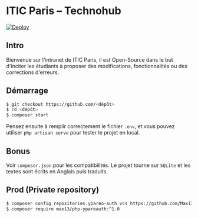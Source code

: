 # ITIC Paris – Technohub

[![Deploy](https://github.com/Max13/technohub/actions/workflows/deploy.yml/badge.svg)](https://github.com/Max13/technohub/actions/workflows/deploy.yml)

## Intro
Bienvenue sur l'intranet de ITIC Paris, il est Open-Source dans le but d'inciter les étudiants à proposer des modifications, fonctionnalités ou des corrections d'erreurs.

## Démarrage
```bash
$ git checkout https://github.com/<dépôt>
$ cd <dépôt>
$ composer start
```

Pensez ensuite à remplir correctement le fichier `.env`, et vous pouvez utiliser `php artisan serve` pour tester le projet en local.

## Bonus
Voir `composer.json` pour les compatibilités. Le projet tourne sur `SQLite` et les textes sont écrits en Anglais puis traduits.

## Prod (Private repository)
```bash
$ composer config repositories.ypareo-auth vcs https://github.com/Max13/php-ypareauth.git
$ composer require max13/php-ypareauth:^1.0
```
